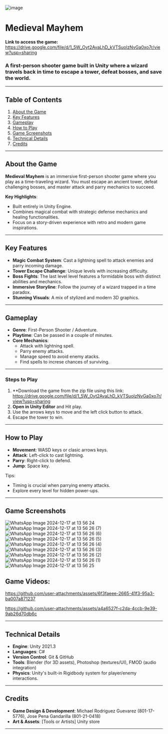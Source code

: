![image](https://github.com/user-attachments/assets/91acd715-197d-44e2-a980-56557aec3901)
# Medieval Mayhem
**Link to access the game:** https://drive.google.com/file/d/1_5W_Oyt2AvaLhD_kVTSuolzNvGa0xo7r/view?usp=sharing
### A first-person shooter game built in Unity where a wizard travels back in time to escape a tower, defeat bosses, and save the world.

---

## Table of Contents
1. [About the Game](#about-the-game)
2. [Key Features](#key-features)
3. [Gameplay](#gameplay)
5. [How to Play](#how-to-play)
6. [Game Screenshots](#game-screenshots)
7. [Technical Details](#technical-details)
8. [Credits](#credits)

---

## About the Game

**Medieval Mayhem** is an immersive first-person shooter game where you play as a time-traveling wizard. You must escape an ancient tower, defeat challenging bosses, and master attack and parry mechanics to succeed. 

**Key Highlights**:
- Built entirely in Unity Engine.
- Combines magical combat with strategic defense mechanics and healing functionalities.
- Focus on a story-driven experience with retro and modern game inspirations.

---

## Key Features

- **Magic Combat System**: Cast a lightning spell to attack enemies and parry incoming damage.
- **Tower Escape Challenge**: Unique levels with increasing difficulty.
- **Boss Fights**: The last level level features a formidable boss with distinct abilities and mechanics.
- **Immersive Storyline**: Follow the journey of a wizard trapped in a time paradox.
- **Stunning Visuals**: A mix of stylized and modern 3D graphics.

---

## Gameplay

- **Genre**: First-Person Shooter / Adventure.
- **Playtime**: Can be passed in a couple of minutes.
- **Core Mechanics**:
   - Attack with lightning spell.
   - Parry enemy attacks.
   - Manage speed to avoid enemy atacks.
   - Find spells to increse chances of surviving.

---

### Steps to Play
1. **Download the game from the zip file using this link: https://drive.google.com/file/d/1_5W_Oyt2AvaLhD_kVTSuolzNvGa0xo7r/view?usp=sharing
2. **Open in Unity Editor** and Hit play.
3. Use the arrows keys to move and the left click button to attack.
4. Escape the tower to win. 

---

## How to Play

- **Movement**: WASD keys or clasic arrows keys.
- **Attack**: Left-click to cast lightning.
- **Parry**: Right-click to defend.
- **Jump**: Space key.

Tips:
- Timing is crucial when parrying enemy attacks.
- Explore every level for hidden power-ups.

---

## Game Screenshots

![WhatsApp Image 2024-12-17 at 13 56 24](https://github.com/user-attachments/assets/65af0065-cd73-4d8f-8257-e6b0d253c6bb)
![WhatsApp Image 2024-12-17 at 13 56 26 (7)](https://github.com/user-attachments/assets/62c6f73e-7756-4816-91f7-9e27891a1322)
![WhatsApp Image 2024-12-17 at 13 56 26 (6)](https://github.com/user-attachments/assets/a203fe5f-542e-4e7c-9c5a-6ef0778da455)
![WhatsApp Image 2024-12-17 at 13 56 26 (5)](https://github.com/user-attachments/assets/8c9541ce-90e4-42c5-9aab-12a57a9bc92a)
![WhatsApp Image 2024-12-17 at 13 56 26 (4)](https://github.com/user-attachments/assets/e62efaac-b643-4393-9054-5d60ac58535b)
![WhatsApp Image 2024-12-17 at 13 56 26 (3)](https://github.com/user-attachments/assets/256490ee-ae30-4f8a-a053-fd95d56e24bd)
![WhatsApp Image 2024-12-17 at 13 56 26 (2)](https://github.com/user-attachments/assets/f593618e-fc0c-4d10-a82c-1cea86c94d98)
![WhatsApp Image 2024-12-17 at 13 56 26 (1)](https://github.com/user-attachments/assets/3b4110cc-c392-4b05-8970-6e2074fbca6a)
![WhatsApp Image 2024-12-17 at 13 56 25](https://github.com/user-attachments/assets/244e0786-5fd3-4850-b079-d65b7990a68b)

## Game Videos:

https://github.com/user-attachments/assets/6f3faeee-2665-41f3-95a3-ba007a871237

https://github.com/user-attachments/assets/a4a6527f-c2da-4ccb-9e39-9ab26d70db6c

---

## Technical Details

- **Engine**: Unity 2021.3
- **Languages**: C#
- **Version Control**: Git & GitHub
- **Tools**: Blender (for 3D assets), Photoshop (textures/UI), FMOD (audio integration)
- **Physics**: Unity's built-in Rigidbody system for player/enemy interactions.

---

## Credits

- **Game Design & Development**: Michael Rodriguez Guevarez (801-17-5776), Jose Pena Gandarilla (801-21-0418)
- **Art & Assets**: [Tools or Artists] Unity store

---


